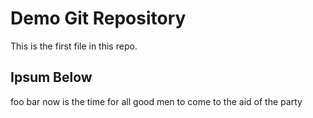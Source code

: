 # Demo Git Repository

This is the first file in this repo.

## Ipsum Below

foo
bar
now is the time for all good men to come to the aid of the party
